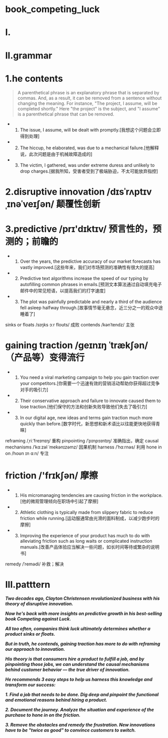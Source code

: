 # book_competing_luck
# I.



# II.grammar
# 1.he contents
> A parenthetical phrase is an explanatory phrase that is separated by commas. And, as a result, it can be removed from a sentence without changing the meaning. For instance, "The project, I assume, will be completed shortly." Here "the project" is the subject, and "I assume" is a parenthetical phrase that can be removed.

- 1. The issue, I assume, will be dealt with promptly.[我想这个问题会立即得到处理]

- 2. The hiccup, he elaborated, was due to a mechanical failure.[他解释说，此次问题是由于机械故障造成的]

- 3. The victim, I gathered, was under extreme duress and unlikely to drop charges.[据我所知，受害者受到了极端胁迫，不太可能放弃指控]

# 2.disruptive innovation /dɪsˈrʌptɪv ˌɪnəˈveɪʃən/ 颠覆性创新

# 3.predictive /prɪ'dɪktɪv/ 预言性的，预测的；前瞻的
- 1. Over the years, the predictive accuracy of our market forecasts has vastly improved.[这些年来，我们对市场预测的准确性有很大的提高]

- 2. Predictive text algorithms increase the speed of our typing by autofilling common phrases in emails.[预测文本算法通过自动填充电子邮件中的常见短语，以提高我们的打字速度]

- 3. The plot was painfully predictable and nearly a third of the audience fell asleep halfway through.[故事情节毫无悬念，近三分之一的观众中途睡着了]

sinks or floats /sɪŋks ɔːr floʊts/ 成败
contends /kənˈtendz/ 主张

# gaining traction /ɡeɪnɪŋ ˈtrækʃən/ （产品等）变得流行
- 1. You need a viral marketing campaign to help you gain traction over your competitors.[你需要一个迅速有效的营销活动帮助你获得超过竞争对手的吸引力]

- 2. Their conservative approach and failure to innovate caused them to lose traction.[他们保守的方法和创新失败导致他们失去了吸引力]

- 3. In our digital age, new ideas and terms gain traction much more quickly than before.[数字时代，新思想和新术语比以往能更快地获得青睐]



reframing /ˌriːˈfreɪmɪŋ/ 重构
pinpointing /ˈpɪnpɔɪntɪŋ/ 准确指出，确定
causal mechanisms /ˈkɑːzəl ˈmekənɪzəmz/ 因果机制
harness /ˈhɑːrnəs/ 利用
hone in on /hoʊn ɪn ɑːn/ 专注

# friction /'frɪkʃən/ 摩擦
- 1. His micromanaging tendencies are causing friction in the workplace.[他的微观管理倾向在职场中引起了摩擦]

- 2. Athletic clothing is typically made from slippery fabric to reduce friction while running.[运动服通常由光滑的面料制成，以减少跑步时的摩擦]

- 3. Improving the experience of your product has much to do with alleviating friction such as long waits or complicated instruction manuals.[改善产品体验应当解决一些问题，如长时间等待或繁杂的说明书]



remedy /ˈremədi/ 补救；解决









# III.patttern
***Two decades ago, Clayton Christensen revolutionized business with his theory of disruptive innovation.***

***Now he's back with more insights on predictive growth in his best-selling book Competing against Luck.***

***All too often, companies think luck ultimately determines whether a product sinks or floats.***

***But in truth, he contends, gaining traction has more to do with reframing our approach to innovation.***

***His theory is that consumers hire a product to fulfill a job, and by pinpointing those jobs, we can understand the causal mechanisms behind customer behavior — the true driver of innovation.***

***He recommends 3 easy steps to help us harness this knowledge and transform our success:***

***1. Find a job that needs to be done. Dig deep and pinpoint the functional and emotional reasons behind hiring a product.***

***2. Document the journey. Analyze the situation and experience of the purchase to hone in on the friction.***

***3. Remove the obstacles and remedy the frustration. New innovations have to be "twice as good" to convince customers to switch.***



